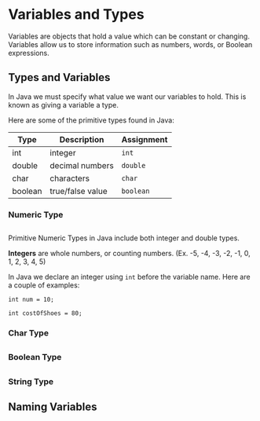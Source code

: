 # Variables and Types

Variables are objects that hold a value which can be constant or changing. Variables allow us to store information such as numbers, words, or Boolean expressions. 

## Types and Variables

In Java we must specify what value we want our variables to hold. This is known as giving a variable a type. 

Here are some of the primitive types found in Java:

| Type | Description | Assignment |
| -- | -- | -- |
| int | integer | ``int`` |
| double | decimal numbers | ``double`` |
| char | characters | ``char``  |
| boolean | true/false value | ``boolean`` |


### Numeric Type
## 

Primitive Numeric Types in Java include both integer and double types. 

**Integers** are whole numbers, or counting numbers. 
(Ex. -5, -4, -3, -2, -1, 0, 1, 2, 3, 4, 5)

In Java we declare an integer using ``int`` before the variable name. Here are a couple of examples: 

`` int num = 10; ``

`` int costOfShoes = 80; ``




### Char Type
## 

### Boolean Type
## 

### String Type
## 

## Naming Variables



